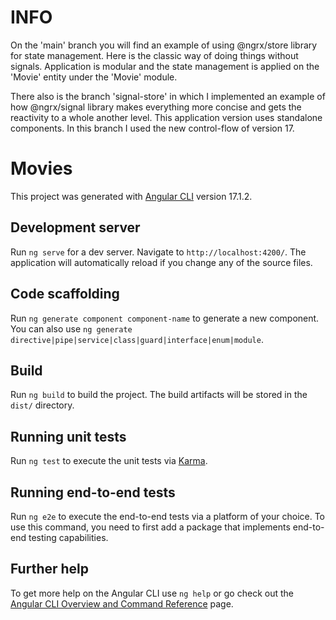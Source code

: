 # INFO

On the 'main' branch you will find an example of using @ngrx/store library for state management. Here is the classic way of doing things without signals. Application is modular and the state management is applied on the 'Movie' entity under the 'Movie' module.

There also is the branch 'signal-store' in which I implemented an example of how @ngrx/signal library makes everything more concise and gets the reactivity to a whole another level. This application version uses standalone components. In this branch I used the new control-flow of version 17.

# Movies

This project was generated with [Angular CLI](https://github.com/angular/angular-cli) version 17.1.2.

## Development server

Run `ng serve` for a dev server. Navigate to `http://localhost:4200/`. The application will automatically reload if you change any of the source files.

## Code scaffolding

Run `ng generate component component-name` to generate a new component. You can also use `ng generate directive|pipe|service|class|guard|interface|enum|module`.

## Build

Run `ng build` to build the project. The build artifacts will be stored in the `dist/` directory.

## Running unit tests

Run `ng test` to execute the unit tests via [Karma](https://karma-runner.github.io).

## Running end-to-end tests

Run `ng e2e` to execute the end-to-end tests via a platform of your choice. To use this command, you need to first add a package that implements end-to-end testing capabilities.

## Further help

To get more help on the Angular CLI use `ng help` or go check out the [Angular CLI Overview and Command Reference](https://angular.io/cli) page.
